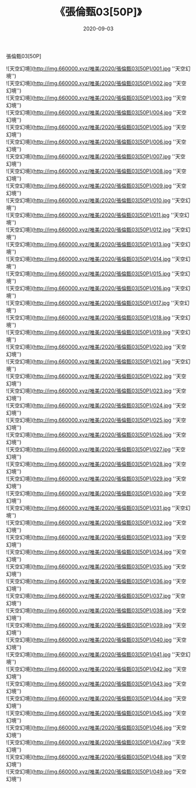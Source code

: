 ﻿---
layout: post
title:  《張倫甄03[50P]》
date:   2020-09-03
img: http://img.660000.xyz/唯美/2020/張倫甄03[50P]/000.jpg
categories: [美女, 清纯, 唯美]
---

張倫甄03[50P]



![天空幻境](http://img.660000.xyz/唯美/2020/張倫甄03[50P]/001.jpg ''天空幻境'') <br>
![天空幻境](http://img.660000.xyz/唯美/2020/張倫甄03[50P]/002.jpg ''天空幻境'') <br>
![天空幻境](http://img.660000.xyz/唯美/2020/張倫甄03[50P]/003.jpg ''天空幻境'') <br>
![天空幻境](http://img.660000.xyz/唯美/2020/張倫甄03[50P]/004.jpg ''天空幻境'') <br>
![天空幻境](http://img.660000.xyz/唯美/2020/張倫甄03[50P]/005.jpg ''天空幻境'') <br>
![天空幻境](http://img.660000.xyz/唯美/2020/張倫甄03[50P]/006.jpg ''天空幻境'') <br>
![天空幻境](http://img.660000.xyz/唯美/2020/張倫甄03[50P]/007.jpg ''天空幻境'') <br>
![天空幻境](http://img.660000.xyz/唯美/2020/張倫甄03[50P]/008.jpg ''天空幻境'') <br>
![天空幻境](http://img.660000.xyz/唯美/2020/張倫甄03[50P]/009.jpg ''天空幻境'') <br>
![天空幻境](http://img.660000.xyz/唯美/2020/張倫甄03[50P]/010.jpg ''天空幻境'') <br>
![天空幻境](http://img.660000.xyz/唯美/2020/張倫甄03[50P]/011.jpg ''天空幻境'') <br>
![天空幻境](http://img.660000.xyz/唯美/2020/張倫甄03[50P]/012.jpg ''天空幻境'') <br>
![天空幻境](http://img.660000.xyz/唯美/2020/張倫甄03[50P]/013.jpg ''天空幻境'') <br>
![天空幻境](http://img.660000.xyz/唯美/2020/張倫甄03[50P]/014.jpg ''天空幻境'') <br>
![天空幻境](http://img.660000.xyz/唯美/2020/張倫甄03[50P]/015.jpg ''天空幻境'') <br>
![天空幻境](http://img.660000.xyz/唯美/2020/張倫甄03[50P]/016.jpg ''天空幻境'') <br>
![天空幻境](http://img.660000.xyz/唯美/2020/張倫甄03[50P]/017.jpg ''天空幻境'') <br>
![天空幻境](http://img.660000.xyz/唯美/2020/張倫甄03[50P]/018.jpg ''天空幻境'') <br>
![天空幻境](http://img.660000.xyz/唯美/2020/張倫甄03[50P]/019.jpg ''天空幻境'') <br>
![天空幻境](http://img.660000.xyz/唯美/2020/張倫甄03[50P]/020.jpg ''天空幻境'') <br>
![天空幻境](http://img.660000.xyz/唯美/2020/張倫甄03[50P]/021.jpg ''天空幻境'') <br>
![天空幻境](http://img.660000.xyz/唯美/2020/張倫甄03[50P]/022.jpg ''天空幻境'') <br>
![天空幻境](http://img.660000.xyz/唯美/2020/張倫甄03[50P]/023.jpg ''天空幻境'') <br>
![天空幻境](http://img.660000.xyz/唯美/2020/張倫甄03[50P]/024.jpg ''天空幻境'') <br>
![天空幻境](http://img.660000.xyz/唯美/2020/張倫甄03[50P]/025.jpg ''天空幻境'') <br>
![天空幻境](http://img.660000.xyz/唯美/2020/張倫甄03[50P]/026.jpg ''天空幻境'') <br>
![天空幻境](http://img.660000.xyz/唯美/2020/張倫甄03[50P]/027.jpg ''天空幻境'') <br>
![天空幻境](http://img.660000.xyz/唯美/2020/張倫甄03[50P]/028.jpg ''天空幻境'') <br>
![天空幻境](http://img.660000.xyz/唯美/2020/張倫甄03[50P]/029.jpg ''天空幻境'') <br>
![天空幻境](http://img.660000.xyz/唯美/2020/張倫甄03[50P]/030.jpg ''天空幻境'') <br>
![天空幻境](http://img.660000.xyz/唯美/2020/張倫甄03[50P]/031.jpg ''天空幻境'') <br>
![天空幻境](http://img.660000.xyz/唯美/2020/張倫甄03[50P]/032.jpg ''天空幻境'') <br>
![天空幻境](http://img.660000.xyz/唯美/2020/張倫甄03[50P]/033.jpg ''天空幻境'') <br>
![天空幻境](http://img.660000.xyz/唯美/2020/張倫甄03[50P]/034.jpg ''天空幻境'') <br>
![天空幻境](http://img.660000.xyz/唯美/2020/張倫甄03[50P]/035.jpg ''天空幻境'') <br>
![天空幻境](http://img.660000.xyz/唯美/2020/張倫甄03[50P]/036.jpg ''天空幻境'') <br>
![天空幻境](http://img.660000.xyz/唯美/2020/張倫甄03[50P]/037.jpg ''天空幻境'') <br>
![天空幻境](http://img.660000.xyz/唯美/2020/張倫甄03[50P]/038.jpg ''天空幻境'') <br>
![天空幻境](http://img.660000.xyz/唯美/2020/張倫甄03[50P]/039.jpg ''天空幻境'') <br>
![天空幻境](http://img.660000.xyz/唯美/2020/張倫甄03[50P]/040.jpg ''天空幻境'') <br>
![天空幻境](http://img.660000.xyz/唯美/2020/張倫甄03[50P]/041.jpg ''天空幻境'') <br>
![天空幻境](http://img.660000.xyz/唯美/2020/張倫甄03[50P]/042.jpg ''天空幻境'') <br>
![天空幻境](http://img.660000.xyz/唯美/2020/張倫甄03[50P]/043.jpg ''天空幻境'') <br>
![天空幻境](http://img.660000.xyz/唯美/2020/張倫甄03[50P]/044.jpg ''天空幻境'') <br>
![天空幻境](http://img.660000.xyz/唯美/2020/張倫甄03[50P]/045.jpg ''天空幻境'') <br>
![天空幻境](http://img.660000.xyz/唯美/2020/張倫甄03[50P]/046.jpg ''天空幻境'') <br>
![天空幻境](http://img.660000.xyz/唯美/2020/張倫甄03[50P]/047.jpg ''天空幻境'') <br>
![天空幻境](http://img.660000.xyz/唯美/2020/張倫甄03[50P]/048.jpg ''天空幻境'') <br>
![天空幻境](http://img.660000.xyz/唯美/2020/張倫甄03[50P]/049.jpg ''天空幻境'') <br>